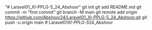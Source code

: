 "# Laravel01_XI-PPLG-5_24_Abshoor"  git init git add README.md git commit -m "first commit" git branch -M main git remote add origin https://github.com/Abshoor24/Laravel01_XI-PPLG-5_24_Abshoor.git git push -u origin main
#   L a r a v e l 0 1 _ X I - P P L G - 5 _ 2 4 _ A b s h o o r  
 